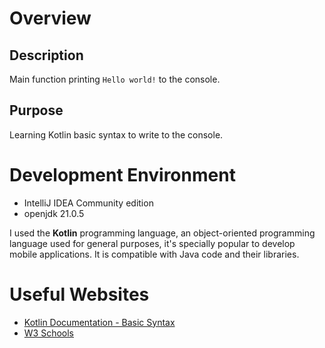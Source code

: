 # Overview

## Description

Main function printing `Hello world!` to the console.

## Purpose

Learning Kotlin basic syntax to write to the console.

# Development Environment

- IntelliJ IDEA Community edition
- openjdk 21.0.5

I used the **Kotlin** programming language, an object-oriented programming language used for general purposes, 
it's specially popular to develop mobile applications. It is compatible with Java code and their libraries.

# Useful Websites

* [Kotlin Documentation - Basic Syntax ](https://kotlinlang.org/docs/basic-syntax.html)
* [W3 Schools](https://www.w3schools.com/KOTLIN/kotlin_syntax.php)